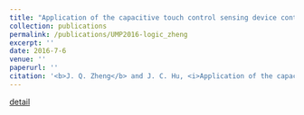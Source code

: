 ```yaml
---
title: "Application of the capacitive touch control sensing device controlled using logic circuit"
collection: publications
permalink: /publications/UMP2016-logic_zheng
excerpt: ''
date: 2016-7-6
venue: ''
paperurl: ''
citation: '<b>J. Q. Zheng</b> and J. C. Hu, <i>Application of the capacitive touch control sensing device controlled using logic circuit</i>, Chinese Utility Model Patent No. CN205377829U.'
---
```

[detail](https://patents.google.com/patent/CN205377829U/en#title)
